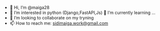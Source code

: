 - 👋 Hi, I’m @maiga28
- 👀 I’m interested in python (Django,FastAPI,Js) 🌱 I’m currently learning ...
- 💞️ I’m looking to collaborate on my tryning
- 📫 How to reach me: sidimaiga.work@gmail.com

<!---
maiga28/maiga28 is a ✨ special ✨ repository because its `README.md` (this file) appears on your GitHub profile.
You can click the Preview link to take a look at your changes.
--->
